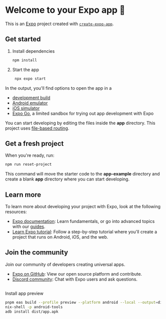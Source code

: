 # Welcome to your Expo app 👋

This is an [Expo](https://expo.dev) project created with [`create-expo-app`](https://www.npmjs.com/package/create-expo-app).

## Get started

1. Install dependencies

    ```bash
    npm install
    ```

2. Start the app

    ```bash
     npx expo start
    ```

In the output, you'll find options to open the app in a

-   [development build](https://docs.expo.dev/develop/development-builds/introduction/)
-   [Android emulator](https://docs.expo.dev/workflow/android-studio-emulator/)
-   [iOS simulator](https://docs.expo.dev/workflow/ios-simulator/)
-   [Expo Go](https://expo.dev/go), a limited sandbox for trying out app development with Expo

You can start developing by editing the files inside the **app** directory. This project uses [file-based routing](https://docs.expo.dev/router/introduction).

## Get a fresh project

When you're ready, run:

```bash
npm run reset-project
```

This command will move the starter code to the **app-example** directory and create a blank **app** directory where you can start developing.

## Learn more

To learn more about developing your project with Expo, look at the following resources:

-   [Expo documentation](https://docs.expo.dev/): Learn fundamentals, or go into advanced topics with our [guides](https://docs.expo.dev/guides).
-   [Learn Expo tutorial](https://docs.expo.dev/tutorial/introduction/): Follow a step-by-step tutorial where you'll create a project that runs on Android, iOS, and the web.

## Join the community

Join our community of developers creating universal apps.

-   [Expo on GitHub](https://github.com/expo/expo): View our open source platform and contribute.
-   [Discord community](https://chat.expo.dev): Chat with Expo users and ask questions.

##

Install app preview

```bash
pnpm eas build --profile preview --platform android --local --output=dist/app.apk
nix-shell -p android-tools
adb install dist/app.apk
```
